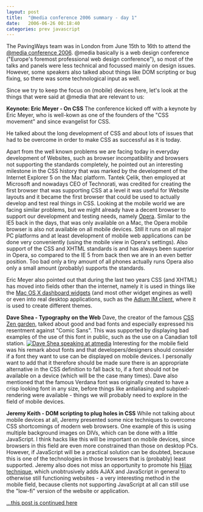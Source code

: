 ```yaml
---
layout: post
title:  "@media conference 2006 summary - day 1"
date:   2006-06-26 00:18:40
categories: prev javascript
---
```

The PavingWays team was in London from June 15th to 16th to attend the [@media conference 2006][1]. @media basically is a web design conference ("Europe's foremost professional web design conference"), so most of the talks and panels were less technical and focussed mainly on design issues. However, some speakers also talked about things like DOM scripting or bug fixing, so there was some technological input as well. 

Since we try to keep the focus on (mobile) devices here, let's look at the things that were said at @media that are relevant to us: <!--more-->

**Keynote: Eric Meyer - On CSS** The conference kicked off with a keynote by Eric Meyer, who is well-kown as one of the founders of the "CSS movement" and since evangelist for CSS. 

He talked about the long development of CSS and about lots of issues that had to be overcome in order to make CSS as successful as it is today. 

Apart from the well known problems we are facing today in everyday development of Websites, such as browser incompatibility and browsers not supporting the standards completely, he pointed out an interesting milestone in the CSS history that was marked by the development of the Internet Explorer 5 on the Mac platform. Tantek Çelik, then employed at Microsoft and nowadays CEO of Technorati, was credited for creating the first browser that was supporting CSS at a level it was useful for Website layouts and it became the first browser that could be used to actually develop and test real things in CSS. Looking at the mobile world we are facing similar problems, but we might already have a decent browser to support our development and testing needs, namely [Opera][2]. Similar to the IE5 back in the days, that was only available on a Mac, the Opera mobile browser is also not available on all mobile devices. Still it runs on all major PC platforms and at least development of mobile web applications can be done very conveniently (using the mobile view in Opera's settings). Also support of the CSS and XHTML standards is and has always been superior in Opera, so compared to the IE 5 from back then we are in an even better position. Too bad only a tiny amount of all phones actually runs Opera also only a small amount (probably) supports the standards. 

Eric Meyer also pointed out that during the last two years CSS (and XHTML) has moved into fields other than the internet, namely it is used in things like the [Mac OS X dashboard widgets][3] (and most other widget engines as well) or even into real desktop applications, such as the [Adium IM client][4], where it is used to create different themes. 

**Dave Shea - Typography on the Web** Dave, the creator of the famous [CSS Zen garden][5], talked about good and bad fonts and especially expressed his resentment against "Comic Sans". This was supported by displaying bad examples of the use of this font in public, such as the use on a Canadian toll station. 
<a title="Dave Shea speaking at atmedia" class="imagelink" href="http://www.pavingways.com/wp-content/uploads/CIMG2697_b.jpg"><img alt="Dave Shea speaking at atmedia" id="image14" src="http://www.pavingways.com/wp-content/uploads/CIMG2697_b.thumbnail.jpg" /></a> Interesting for the mobile field was his remark about fonts and that developers/designers should consider if a font they want to use can be displayed on mobile devices. I personally want to add that it therefore should be made sure there is an appropriate alternative in the CSS definition to fall back to, if a font should not be available on a device (which will be the case many times). Dave also mentioned that the famous Verdana font was originally created to have a crisp looking font in any size, before things like antialiasing and subpixel-rendering were available - things we will probably need to explore in the field of mobile devices. 



**Jeremy Keith - DOM scripting to plug holes in CSS** While not talking about mobile devices at all, Jeremy presented some nice techniques to overcome CSS shortcomings of modern web browsers. One example of this is using multiple background images on DIVs, which can be done with a little JavaScript. I think hacks like this will be important on mobile devices, since browsers in this field are even more constrained than those on desktop PCs. However, if JavaScript will be a practical solution can be doubted, because this is one of the technologies in those browsers that is (probably) least supported. Jeremy also does not miss an opportunity to promote his [Hijax technique][6], which unobtrusively adds AJAX and JavaScript in general to otherwise still functioning websites - a very interesting method in the mobile field, because clients not supporting JavaScript at all can still use the "low-fi" version of the website or application. 

[...this post is continued here][7]

[1]: http://www.vivabit.com/atmedia2006/
[2]: http://www.opera.com/products/mobile/ "Opera mobile"
[3]: http://www.apple.com/macosx/features/dashboard/ "Apple Dashboard Widgets"
[4]: http://www.adiumx.com/ "Adium IM client"
[5]: http://www.csszengarden.com/
[6]: http://domscripting.com/blog/display/41 "Hijax by Jeremy Keith"
[7]: http://www.pavingways.com/atmedia-conference-2006-summary-day-2_15.html